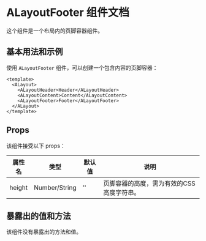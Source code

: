# ALayoutFooter 组件文档

这个组件是一个布局内的页脚容器组件。

## 基本用法和示例

使用 `ALayoutFooter` 组件，可以创建一个包含内容的页脚容器：

```vue
<template>
  <ALayout>
    <ALayoutHeader>Header</ALayoutHeader>
    <ALayoutContent>Content</ALayoutContent>
    <ALayoutFooter>Footer</ALayoutFooter>
  </ALayout>
</template>
```

## Props

该组件接受以下 props：

| 属性名 | 类型    | 默认值 | 说明                 |
| ------ | ------- | ------ | -------------------- |
| height | Number/String | '' | 页脚容器的高度，需为有效的CSS高度字符串。 |

## 暴露出的值和方法

该组件没有暴露出的方法和值。
